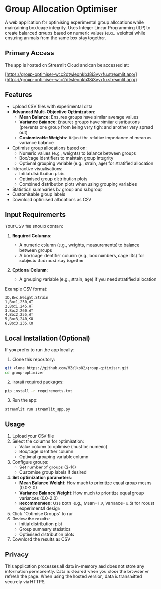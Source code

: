 # Group Allocation Optimiser

A web application for optimising experimental group allocations while maintaining box/cage integrity. Uses Integer Linear Programming (ILP) to create balanced groups based on numeric values (e.g., weights) while ensuring animals from the same box stay together.

## Primary Access

The app is hosted on Streamlit Cloud and can be accessed at:

[https://group-optimiser-wcc2dtwleonkb38i3vyxfu.streamlit.app/](https://group-optimiser-wcc2dtwleonkb38i3vyxfu.streamlit.app/)

## Features

- Upload CSV files with experimental data
- **Advanced Multi-Objective Optimization**:
  - **Mean Balance**: Ensures groups have similar average values
  - **Variance Balance**: Ensures groups have similar distributions (prevents one group from being very tight and another very spread out)
  - **Customizable Weights**: Adjust the relative importance of mean vs variance balance
- Optimise group allocations based on:
  - Numeric values (e.g., weights) to balance between groups
  - Box/cage identifiers to maintain group integrity
  - Optional grouping variable (e.g., strain, age) for stratified allocation
- Interactive visualisations:
  - Initial distribution plots
  - Optimised group distribution plots
  - Combined distribution plots when using grouping variables
- Statistical summaries by group and subgroup
- Customisable group labels
- Download optimised allocations as CSV

## Input Requirements

Your CSV file should contain:

1. **Required Columns**:
   - A numeric column (e.g., weights, measurements) to balance between groups
   - A box/cage identifier column (e.g., box numbers, cage IDs) for subjects that must stay together

2. **Optional Column**:
   - A grouping variable (e.g., strain, age) if you need stratified allocation

Example CSV format:
```csv
ID,Box,Weight,Strain
1,Box1,250,WT
2,Box1,245,WT
3,Box2,260,WT
4,Box2,255,WT
5,Box3,240,KO
6,Box3,235,KO
```

## Local Installation (Optional)

If you prefer to run the app locally:

1. Clone this repository:
```bash
git clone https://github.com/MZelko82/group-optimiser.git
cd group-optimizer
```

2. Install required packages:
```bash
pip install -r requirements.txt
```

3. Run the app:
```bash
streamlit run streamlit_app.py
```

## Usage

1. Upload your CSV file
2. Select the columns for optimisation:
   - Value column to optimise (must be numeric)
   - Box/cage identifier column
   - Optional grouping variable column
3. Configure groups:
   - Set number of groups (2-10)
   - Customise group labels if desired
4. **Set optimization parameters**:
   - **Mean Balance Weight**: How much to prioritize equal group means (0.0-2.0)
   - **Variance Balance Weight**: How much to prioritize equal group variances (0.0-2.0)
   - **Recommended**: Use both (e.g., Mean=1.0, Variance=0.5) for robust experimental design
5. Click "Optimise Groups" to run
6. Review the results:
   - Initial distribution plot
   - Group summary statistics
   - Optimised distribution plots
7. Download the results as CSV

## Privacy

This application processes all data in-memory and does not store any information permanently. Data is cleared when you close the browser or refresh the page. When using the hosted version, data is transmitted securely via HTTPS.

